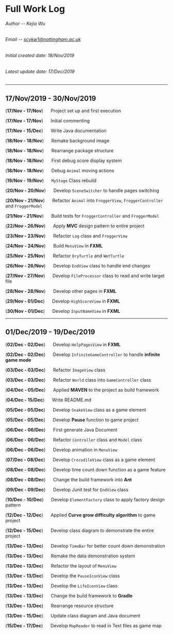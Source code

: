 # **Full Work Log**

###### Author -- Kejia Wu
###### Email -- scykw1@nottingham.ac.uk
###### Initial created date: 18/Nov/2019
###### Latest update date: 17/Dec/2019

----
## 17/Nov/2019 - 30/Nov/2019

(**17/Nov - 17/Nov**)&nbsp;&nbsp;&nbsp;&nbsp;&nbsp; Project set up and first execution 

(**17/Nov - 17/Nov**)&nbsp;&nbsp;&nbsp;&nbsp;&nbsp; Initial commenting

(**17/Nov - 15/Dec**)&nbsp;&nbsp;&nbsp;&nbsp;&nbsp; Write Java documentation

(**18/Nov - 18/Nov**)&nbsp;&nbsp;&nbsp;&nbsp;&nbsp; Remake background image

(**18/Nov - 18/Nov**)&nbsp;&nbsp;&nbsp;&nbsp;&nbsp; Rearrange package structure 

(**18/Nov - 18/Nov**)&nbsp;&nbsp;&nbsp;&nbsp;&nbsp; First debug score display system

(**18/Nov - 18/Nov**)&nbsp;&nbsp;&nbsp;&nbsp;&nbsp; Debug ```Animal``` moving actions

(**19/Nov - 19/Nov**)&nbsp;&nbsp;&nbsp;&nbsp;&nbsp; ```MyStage``` Class rebuild

(**20/Nov - 20/Nov**)&nbsp;&nbsp;&nbsp;&nbsp;&nbsp; Develop ```SceneSwitcher``` to handle pages switching

(**20/Nov - 21/Nov**)&nbsp;&nbsp;&nbsp;&nbsp;&nbsp; Refactor ```Animal``` into ```FroggerView```, ```FroggerController``` and ```FroggerModel```

(**21/Nov - 21/Nov**)&nbsp;&nbsp;&nbsp;&nbsp;&nbsp; Build tests for ```FroggerController``` and ```FroggerModel```

(**22/Nov - 26/Nov**)&nbsp;&nbsp;&nbsp;&nbsp;&nbsp; Apply **MVC** design pattern to entire project

(**23/Nov - 23/Nov**)&nbsp;&nbsp;&nbsp;&nbsp;&nbsp; Refactor ```Log``` class and ```FroggerView```

(**24/Nov - 24/Nov**)&nbsp;&nbsp;&nbsp;&nbsp;&nbsp; Build ```MenuView``` in **FXML**

(**25/Nov - 25/Nov**)&nbsp;&nbsp;&nbsp;&nbsp;&nbsp; Refactor ```DryTurtle``` and  ```WetTurtle```

(**26/Nov - 26/Nov**)&nbsp;&nbsp;&nbsp;&nbsp;&nbsp; Develop ```EndView``` class to handle end changes

(**27/Nov - 27/Nov**)&nbsp;&nbsp;&nbsp;&nbsp;&nbsp; Develop ```FileProcessor``` class to read and write target file

(**28/Nov - 28/Nov**)&nbsp;&nbsp;&nbsp;&nbsp;&nbsp; Develop other pages in **FXML**

(**29/Nov - 01/Dec**)&nbsp;&nbsp;&nbsp;&nbsp;&nbsp; Develop ```HighScoreView``` in **FXML**

(**30/Nov - 01/Dec**)&nbsp;&nbsp;&nbsp;&nbsp;&nbsp; Develop ```InputNameView``` in **FXML**

----
## 01/Dec/2019 - 19/Dec/2019

(**02/Dec - 02/Dec**)&nbsp;&nbsp;&nbsp;&nbsp;&nbsp; Develop ```HelpPagesView``` in **FXML**

(**02/Dec - 02/Dec**)&nbsp;&nbsp;&nbsp;&nbsp;&nbsp; Develop ```InfiniteGameController``` to handle **infinite game mode**

(**03/Dec - 03/Dec**)&nbsp;&nbsp;&nbsp;&nbsp;&nbsp; Refactor ```ImageView``` class

(**03/Dec - 03/Dec**)&nbsp;&nbsp;&nbsp;&nbsp;&nbsp; Refactor ```World``` class into ```GameController``` class

(**04/Dec - 05/Dec**)&nbsp;&nbsp;&nbsp;&nbsp;&nbsp; Applied **MAVEN** to the project as build framework

(**04/Dec - 15/Dec**)&nbsp;&nbsp;&nbsp;&nbsp;&nbsp; Write README.md

(**05/Dec - 05/Dec**)&nbsp;&nbsp;&nbsp;&nbsp;&nbsp; Develop ```SnakeView``` class as a game element

(**05/Dec - 05/Dec**)&nbsp;&nbsp;&nbsp;&nbsp;&nbsp; Develop **Pause** function to game project 

(**06/Dec - 06/Dec**)&nbsp;&nbsp;&nbsp;&nbsp;&nbsp; First generate Java Document

(**06/Dec - 06/Dec**)&nbsp;&nbsp;&nbsp;&nbsp;&nbsp; Refactor ```Controller``` class and ```Model``` class

(**06/Dec - 06/Dec**)&nbsp;&nbsp;&nbsp;&nbsp;&nbsp; Develop animation in ```MenuView``` 

(**07/Dec - 08/Dec**)&nbsp;&nbsp;&nbsp;&nbsp;&nbsp; Develop ```CrocodileView``` class as a game element

(**08/Dec - 08/Dec**)&nbsp;&nbsp;&nbsp;&nbsp;&nbsp; Develop time count down function as a game feature

(**08/Dec - 08/Dec**)&nbsp;&nbsp;&nbsp;&nbsp;&nbsp; Change the build framework into **Ant**

(**09/Dec - 09/Dec**)&nbsp;&nbsp;&nbsp;&nbsp;&nbsp; Develop Junit test for ```EndView``` class

(**10/Dec - 10/Dec**)&nbsp;&nbsp;&nbsp;&nbsp;&nbsp; Develop ```ElementFactory``` class to apply factory design pattern

(**12/Dec - 12/Dec**)&nbsp;&nbsp;&nbsp;&nbsp;&nbsp; Applied **Curve grow difficulty algorithm** to game project

(**12/Dec - 15/Dec**)&nbsp;&nbsp;&nbsp;&nbsp;&nbsp; Develop class diagram to demonstrate the entire project

(**13/Dec - 13/Dec**)&nbsp;&nbsp;&nbsp;&nbsp;&nbsp; Develop ```TimeBar``` for better count down demonstration

(**13/Dec - 13/Dec**)&nbsp;&nbsp;&nbsp;&nbsp;&nbsp; Remake the data demonstration system

(**13/Dec - 13/Dec**)&nbsp;&nbsp;&nbsp;&nbsp;&nbsp; Refactor the layout of ```MenuView```

(**13/Dec - 13/Dec**)&nbsp;&nbsp;&nbsp;&nbsp;&nbsp; Develop the ```PauseIconView``` class

(**13/Dec - 13/Dec**)&nbsp;&nbsp;&nbsp;&nbsp;&nbsp; Develop the ```LifeIconView``` class

(**13/Dec - 13/Dec**)&nbsp;&nbsp;&nbsp;&nbsp;&nbsp; Change the build framework to **Gradle**

(**13/Dec - 13/Dec**)&nbsp;&nbsp;&nbsp;&nbsp;&nbsp; Rearrange resource structure

(**13/Dec - 15/Dec**)&nbsp;&nbsp;&nbsp;&nbsp;&nbsp; Update class diagram and Java document

(**15/Dec - 17/Dec**)&nbsp;&nbsp;&nbsp;&nbsp;&nbsp; Develop ```MapReader``` to read in Text files as game map